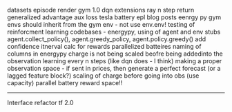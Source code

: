 datasets
episode render
gym 1.0
dqn extensions
ray
n step return generalized advantage
aux loss
tesla battery
epl blog posts
eenrgy py gym envs should inherit from the gym env - not use env.env!
testing of reinforcment learning codebases - energypy, using of agent and env stubs
agent.collect_policy(), agent.greedy_policy, agent.policy.greedy()
add confidence itnerval calc for rewards
parallelized batteires
naming of columns in energypy
charge is not being scaled beofre being addedinto the observation
learning every n steps (like dqn does - I think)
making a proper observation space - if sent in prices, then generate a perfect forecast (or a lagged feature block?)
scaling of charge before going into obs (use capacity)
parallel battery
reward space!!

--- 

Interface refactor
tf 2.0

